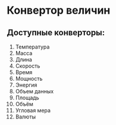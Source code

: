 # Конвертор величин

## Доступные конверторы:
1. Температура
2. Масса
3. Длина
4. Скорость
5. Время
6. Мощность
7. Энергия
8. Объем данных
9. Площадь
10. Объём
11. Угловая мера
12. Валюты
